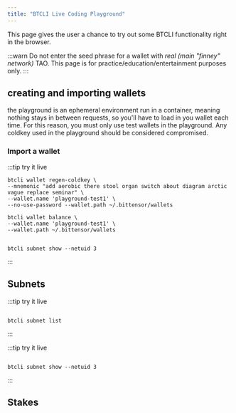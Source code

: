 ```yaml
---
title: "BTCLI Live Coding Playground"
---
```

<link rel="stylesheet" href="https://unpkg.com/@antonz/codapi@0.19.10/dist/snippet.css" />

This page gives the user a chance to try out some BTCLI functionality right in the browser.




:::warn
Do not enter the seed phrase for a wallet with *real (main "finney" network)* TAO.
This page is for practice/education/entertainment purposes only.
:::


## creating and importing wallets

the playground is an ephemeral environment run in a container, meaning nothing stays in between requests, so you'll have to load in you wallet each time. For this reason, you must only use test wallets in the playground. Any coldkey used in the playground should be considered compromised.

### Import a wallet
:::tip try it live
<codapi-settings url="https://bittensor-codex.com/v1">
</codapi-settings>
```shell
btcli wallet regen-coldkey \
--mnemonic "add aerobic there stool organ switch about diagram arctic vague replace seminar" \
--wallet.name 'playground-test1' \
--no-use-password --wallet.path ~/.bittensor/wallets

btcli wallet balance \
--wallet.name 'playground-test1' \
--wallet.path ~/.bittensor/wallets


btcli subnet show --netuid 3
```
<codapi-snippet sandbox="python" editor="basic" init-delay="500">
</codapi-snippet>
:::

## Subnets

:::tip try it live
<codapi-settings url="https://bittensor-codex.com/v1">
</codapi-settings>
```shell

btcli subnet list
```
<codapi-snippet sandbox="python" editor="basic" init-delay="500">
</codapi-snippet>
:::


:::tip try it live
<codapi-settings url="https://bittensor-codex.com/v1">
</codapi-settings>
```shell

btcli subnet show --netuid 3
```
<codapi-snippet sandbox="python" editor="basic" init-delay="500">
</codapi-snippet>
:::


## Stakes 